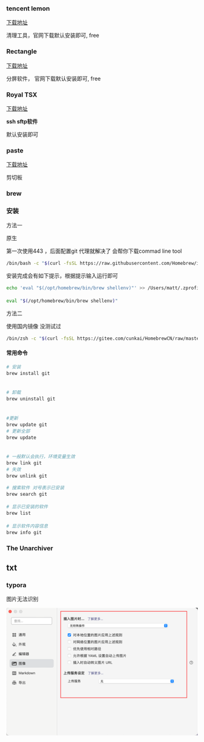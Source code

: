 



### tencent lemon 

[下载地址](https://lemon.qq.com/)

清理工具，官网下载默认安装即可, free

### Rectangle

[下载地址](https://rectangleapp.com/)

分屏软件， 官网下载默认安装即可, free





### Royal TSX

[下载地址](https://macwk.com/soft/royal-tsx)

**ssh sftp软件**



默认安装即可



### paste



[下载地址](https://www.macat.vip/4164.html)

剪切板









### brew

### 安装

方法一 

原生

第一次使用443 ，后面配置git 代理就解决了 会帮你下载commad line tool

```sh
/bin/bash -c "$(curl -fsSL https://raw.githubusercontent.com/Homebrew/install/master/install.sh)"
```





安装完成会有如下提示，根据提示输入运行即可

```sh
echo 'eval "$(/opt/homebrew/bin/brew shellenv)"' >> /Users/matt/.zprofile

eval "$(/opt/homebrew/bin/brew shellenv)"
```





方法二

使用国内镜像 没测试过

```sh
/bin/zsh -c "$(curl -fsSL https://gitee.com/cunkai/HomebrewCN/raw/master/Homebrew.sh)"
```

#### 常用命令



```sh
# 安装
brew install git


# 卸载
brew uninstall git


#更新
brew update git
# 更新全部
brew update


# 一般默认会执行，环境变量生效
brew link git
# 失效
brew unlink git
```



```sh
# 搜索软件 对号表示已安装
brew search git

# 显示已安装的软件
brew list

# 显示软件内容信息
brew info git
```









### The Unarchiver









## txt





### typora



图片无法识别

![](https://raw.githubusercontent.com/imattdu/img/main/img/202206051723849.png)








